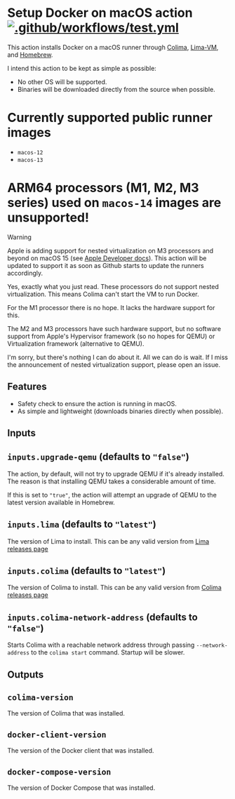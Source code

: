 # Setup Docker on macOS action [![.github/workflows/test.yml](https://github.com/douglascamata/setup-docker-macos-action/actions/workflows/test.yml/badge.svg)](https://github.com/douglascamata/setup-docker-macos-action/actions/workflows/test.yml)

This action installs Docker on a macOS runner through [Colima], [Lima-VM], and [Homebrew].

[Colima]: https://github.com/abiosoft/colima
[Lima-VM]: https://github.com/lima-vm/lima
[Homebrew]: https://github.com/Homebrew/brew

I intend this action to be kept as simple as possible:

- No other OS will be supported.
- Binaries will be downloaded directly from the source when possible.

# Currently supported public runner images

- `macos-12`
- `macos-13`

# ARM64 processors (M1, M2, M3 series) used on `macos-14` images are unsupported!

> [!WARNING]
> Apple is adding support for nested virtualization on M3 processors and beyond
> on macOS 15 (see [Apple Developer docs][apple-developer-docs-nested-virtualization]).
> This action will be updated to support it as soon as Github starts to update
> the runners accordingly.

[apple-developer-docs-nested-virtualization]: https://developer.apple.com/documentation/virtualization/vzgenericplatformconfiguration/4360553-isnestedvirtualizationsupported

Yes, exactly what you just read. These processors do not support nested
virtualization. This means Colima can't start the VM to run Docker.

For the M1 processor there is no hope. It lacks the hardware support for this.

The M2 and M3 processors have such hardware support, but no software support
from Apple's Hypervisor framework (so no hopes for QEMU) or Virtualization
framework (alternative to QEMU).

I'm sorry, but there's nothing I can do about it. All we can do is wait. If I
miss the announcement of nested virtualization support, please open an issue.

## Features

- Safety check to ensure the action is running in macOS.
- As simple and lightweight (downloads binaries directly when possible).

## Inputs

## `inputs.upgrade-qemu` (defaults to `"false"`)

The action, by default, will not try to upgrade QEMU if it's already installed.
The reason is that installing QEMU takes a considerable amount of time.

If this is set to `"true"`, the action will attempt an upgrade of QEMU to the
latest version available in Homebrew.

## `inputs.lima` (defaults to `"latest"`)

The version of Lima to install. This can be any valid version from [Lima releases page](https://github.com/lima-vm/lima/releases)

## `inputs.colima` (defaults to `"latest"`)

The version of Colima to install. This can be any valid version from [Colima releases page](https://github.com/abiosoft/colima/releases)

## `inputs.colima-network-address` (defaults to `"false"`)

Starts Colima with a reachable network address through passing `--network-address`
to the `colima start` command. Startup will be slower.

## Outputs

## `colima-version`

The version of Colima that was installed.

## `docker-client-version`

The version of the Docker client that was installed.

## `docker-compose-version`

The version of Docker Compose that was installed.
